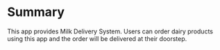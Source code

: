 # Summary 
This app provides Milk Delivery System.  Users can order dairy products using this app and the order will be delivered at their doorstep. 
